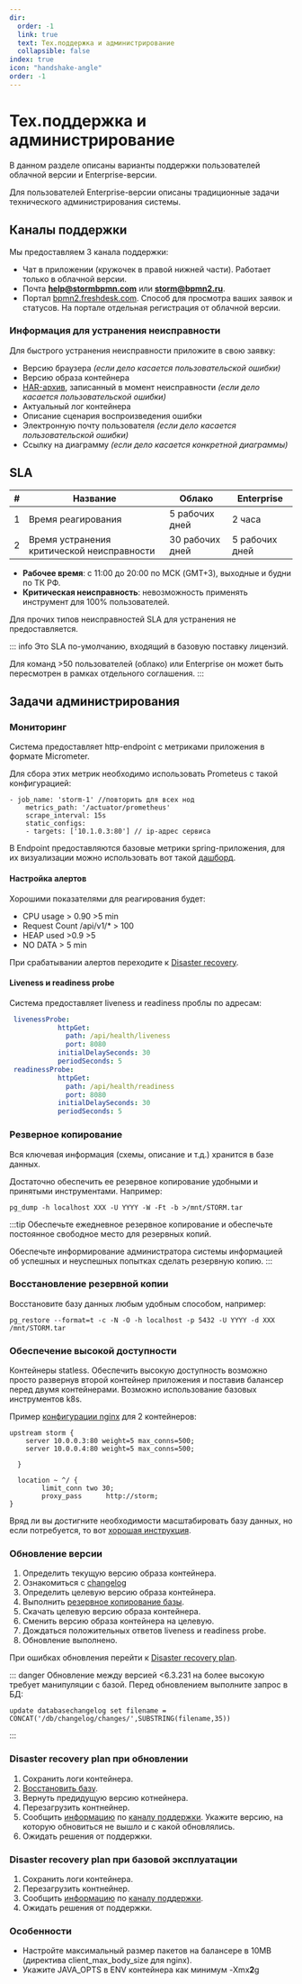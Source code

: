 ```yaml
---
dir:
  order: -1
  link: true
  text: Тех.поддержка и администрирование
  collapsible: false
index: true
icon: "handshake-angle"
order: -1
---
```


# Тех.поддержка и администрирование

В данном разделе описаны варианты поддержки пользователей облачной версии и Enterprise-версии.

Для пользователей Enterprise-версии описаны традиционные задачи технического администрирования системы.

## Каналы поддержки

Мы предоставляем 3 канала поддержки:

- Чат в приложении (кружочек в правой нижней части). Работает только в облачной версии.
- Почта **help@stormbpmn.com** или **storm@bpmn2.ru**.
- Портал [bpmn2.freshdesk.com](https://bpmn2.freshdesk.com). Способ для просмотра ваших заявок и статусов. На портале отдельная регистрация от облачной версии.

### Информация для устранения неисправности

Для быстрого устранения неисправности приложите в свою заявку:

- Версию браузера _(если дело касается пользовательской ошибки)_
- Версию образа контейнера
- [HAR-архив](https://yandex.cloud/ru/docs/support/create-har), записанный в момент неисправности _(если дело касается пользовательской ошибки)_
- Актуальный лог контейнера
- Описание сценария воспроизведения ошибки
- Электронную почту пользователя _(если дело касается пользовательской ошибки)_
- Ссылку на диаграмму _(если дело касается конкретной диаграммы)_

## SLA

| #   | Название                                   | Облако          | Enterprise     |
| --- | ------------------------------------------ | --------------- | -------------- |
| 1   | Время реагирования                         | 5 рабочих дней  | 2 часа         |
| 2   | Время устранения критической неисправности | 30 рабочих дней | 5 рабочих дней |

- **Рабочее время**: с 11:00 до 20:00 по МСК (GMT+3), выходные и будни по ТК РФ.
- **Критическая неисправность**: невозможность применять инструмент для 100% пользователей.

Для прочих типов неисправностей SLA для устранения не предоставляется.

::: info
Это SLA по-умолчанию, входящий в базовую поставку лицензий.

Для команд >50 пользователей (облако) или Enterprise он может быть пересмотрен в рамках отдельного соглашения.
:::

## Задачи администрирования

### Мониторинг

Система предоставляет http-endpoint с метриками приложения в формате Micrometer.

Для сбора этих метрик необходимо использовать Prometeus с такой конфигурацией:

```
- job_name: 'storm-1' //повторить для всех нод
    metrics_path: '/actuator/prometheus'
    scrape_interval: 15s
    static_configs:
    - targets: ['10.1.0.3:80'] // ip-адрес сервиса
```

В Endpoint предоставляются базовые метрики spring-приложения, для их визуализации можно использовать вот такой [дашборд](https://grafana.com/grafana/dashboards/12835-spring-boot-statistics-6756-tomcat/).

#### Настройка алертов

Хорошими показателями для реагирования будет:

- СPU usage > 0.90 >5 min
- Request Count /api/v1/* > 100
- HEAP used >0.9 >5
- NO DATA > 5 min

При срабатывании алертов переходите к [Disaster recovery](#disaster-recovery-plan-при-базовои-эксплуатации).

#### Liveness и readiness probe
Система предоставляет liveness и readiness проблы по адресам:

```yml
 livenessProbe:
            httpGet:
              path: /api/health/liveness
              port: 8080
            initialDelaySeconds: 30 
            periodSeconds: 5
 readinessProbe:
            httpGet:
              path: /api/health/readiness
              port: 8080
            initialDelaySeconds: 30 
            periodSeconds: 5
```


### Резверное копирование
Вся ключевая  информация (схемы, описание и т.д.) хранится в базе данных. 

Достаточно обеспечить ее резервное копирование удобными и принятыми инструментами. Например:
```
pg_dump -h localhost XXX -U YYYY -W -Ft -b >/mnt/STORM.tar
```

:::tip
Обеспечьте ежедневное резервное копирование и обеспечьте постоянное свободное место для резервных копий.

Обеспечьте информирование администратора системы информацией об успешных и неуспешных попытках сделать резервную копию.
:::

### Восстановление резервной копии
Восстановите базу данных любым удобным способом, например:

```
pg_restore --format=t -c -N -O -h localhost -p 5432 -U YYYY -d ХХХ /mnt/STORM.tar
```


### Обеспечение высокой доступности
Контейнеры statless. Обеспечить высокую доступность возможно просто развернув второй контейнер приложения и поставив балансер перед двумя контейнерами. 
Возможно использование базовых инструментов k8s.

Пример [конфигурации nginx](https://nginx.org/en/docs/http/load_balancing.html) для 2 контейнеров:
```
upstream storm {
    server 10.0.0.3:80 weight=5 max_conns=500;
    server 10.0.0.4:80 weight=5 max_conns=500;

  }

  location ~ ^/ {
        limit_conn two 30;
        proxy_pass      http://storm;
}
```
Вряд ли вы достигните необходимости масштабировать базу данных, но если потребуется, то вот [хорошая инструкция](https://www.percona.com/blog/setting-up-and-deploying-postgresql-for-high-availability/).

### Обновление версии

1. Определить текущую версию образа контейнера.
2. Ознакомиться с [changelog](https://stormbpmn.changelogfy.com/changelog/en)
3. Определить целевую версию образа контейнера.
4. Выполнить [резервное копирование базы](#резверное-копирование).
5. Скачать целевую версию образа контейнера.
6. Сменить версию образа контейнера на целевую.
7. Дождаться положительных ответов liveness и readiness probe.
8. Обновление выполнено.

При ошибках обновления перейти к [Disaster recovery plan](#disaster-recovery-план-при-обновлении).

::: danger
Обновление между версией <6.3.231 на более высокую требует манипуляции с базой.
Перед обновлением выполните запрос в БД:

```
update databasechangelog set filename = CONCAT('/db/changelog/changes/',SUBSTRING(filename,35))
```
:::

### Disaster recovery plan при обновлении
1. Сохранить логи контейнера.
2. [Восстановить базу](#восстановление-резервнои-копии).
3. Вернуть предидущую версию котнейнера.
5. Перезагрузить контнейнер.
6. Сообщить [информацию](#информация-для-устранения-неисправности) по [каналу поддержки](#каналы-поддержки). Укажите версию, на которую обновиться не вышло и с какой обновлялись.
7. Ожидать решения от поддержки.

### Disaster recovery plan при базовой эксплуатации

1. Сохранить логи контейнера.
2. Перезагрузить контнейнер.
3. Сообщить [информацию](#информация-для-устранения-неисправности) по [каналу поддержки](#каналы-поддержки).
4. Ожидать решения от поддержки.


### Особенности
- Настройте максимальный размер пакетов на балансере в 10MB (директива client_max_body_size для nginx).
- Укажите JAVA_OPTS в ENV контейнера как минимум -Xmx**2**g 
